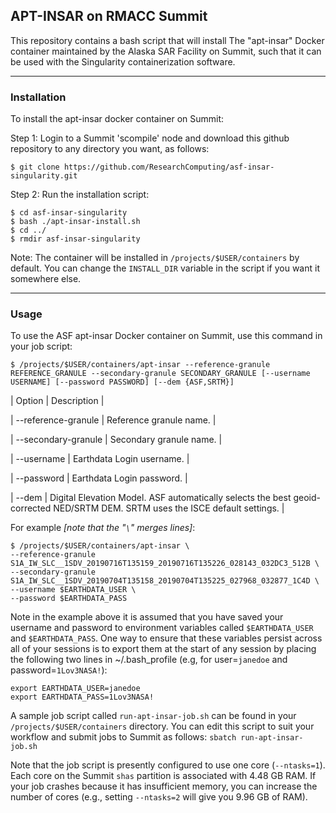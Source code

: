 ## APT-INSAR on RMACC Summit

This repository contains a bash script that will install
The "apt-insar" Docker container maintained by the
Alaska SAR Facility on Summit, such that it can be used
with the Singularity containerization software.

----------------------------------
### Installation

To install the apt-insar docker container on Summit:

Step 1: Login to a Summit 'scompile' node and download this github
        repository to any directory you want, as follows:
```
$ git clone https://github.com/ResearchComputing/asf-insar-singularity.git
```
Step 2: Run the installation script:
```
$ cd asf-insar-singularity 
$ bash ./apt-insar-install.sh
$ cd ../ 
$ rmdir asf-insar-singularity
```
Note: The container will be installed in `/projects/$USER/containers` by default.
      You can change the `INSTALL_DIR` variable in the script if you want it
      somewhere else.

----------------------------------
### Usage

To use the ASF apt-insar Docker container on Summit, use this command in your job script:

`$ /projects/$USER/containers/apt-insar --reference-granule REFERENCE_GRANULE --secondary-granule SECONDARY_GRANULE [--username USERNAME] [--password PASSWORD] [--dem {ASF,SRTM}]`

| Option | Description |

| --reference-granule | Reference granule name. |

| --secondary-granule | Secondary granule name. |

| --username | Earthdata Login username. |

| --password | Earthdata Login password. |

| --dem | Digital Elevation Model.
        ASF automatically selects the best geoid-corrected NED/SRTM DEM.
        SRTM uses the ISCE default settings. |

For example _[note that the "`\`" merges lines]_:

```
$ /projects/$USER/containers/apt-insar \
--reference-granule S1A_IW_SLC__1SDV_20190716T135159_20190716T135226_028143_032DC3_512B \
--secondary-granule S1A_IW_SLC__1SDV_20190704T135158_20190704T135225_027968_032877_1C4D \
--username $EARTHDATA_USER \
--password $EARTHDATA_PASS
```

Note in the example above it is assumed that you have saved your username and password to environment variables called `$EARTHDATA_USER` and `$EARTHDATA_PASS`. One way to ensure that these variables persist across all of your sessions is to export them at the start of any session by placing the following two lines in ~/.bash_profile (e.g, for user=`janedoe` and password=`1Lov3NASA!`):
```
export EARTHDATA_USER=janedoe
export EARTHDATA_PASS=1Lov3NASA!
```

A sample job script called `run-apt-insar-job.sh` can be found in your `/projects/$USER/containers` directory. You can edit this script to suit your workflow and submit jobs to Summit as follows:
`sbatch run-apt-insar-job.sh`

Note that the job script is presently configured to use one core (`--ntasks=1`). Each core on the Summit `shas` partition is associated with 4.48 GB RAM.  If your job crashes because it has insufficient memory, you can increase the number of cores (e.g., setting `--ntasks=2` will give you 9.96 GB of RAM).
